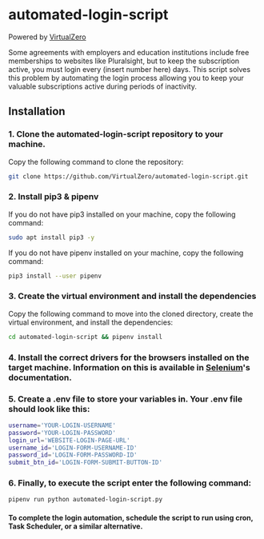 # automated-login-script
Powered by [VirtualZero](https://virtualzero.net "VirtualZero's Website")

Some agreements with employers and education institutions include free memberships to websites like Pluralsight, but to keep the subscription active, you must login every (insert number here) days. This script solves this problem by automating the login process allowing you to keep your valuable subscriptions active during periods of inactivity.

## Installation

### 1. Clone the automated-login-script repository to your machine. 

Copy the following command to clone the repository:

```sh
git clone https://github.com/VirtualZero/automated-login-script.git
```

### 2. Install pip3 & pipenv

If you do not have pip3 installed on your machine, copy the following command:

```sh
sudo apt install pip3 -y
```

If you do not have pipenv installed on your machine, copy the following command:

```sh
pip3 install --user pipenv
```

### 3. Create the virtual environment and install the dependencies

Copy the following command to move into the cloned directory, create the virtual environment, and install the dependencies:

```sh
cd automated-login-script && pipenv install
```

### 4. Install the correct drivers for the browsers installed on the target machine. Information on this is available in [Selenium](https://selenium-python.readthedocs.io/installation.html#drivers "Selenium's Driver Documentation")'s documentation.

### 5. Create a .env file to store your variables in. Your .env file should look like this:

```sh
username='YOUR-LOGIN-USERNAME'
password='YOUR-LOGIN-PASSWORD'
login_url='WEBSITE-LOGIN-PAGE-URL'
username_id='LOGIN-FORM-USERNAME-ID'
password_id='LOGIN-FORM-PASSWORD-ID'
submit_btn_id='LOGIN-FORM-SUBMIT-BUTTON-ID'
```

### 6. Finally, to execute the script enter the following command:

```sh
pipenv run python automated-login-script.py
```

#### To complete the login automation, schedule the script to run using cron, Task Scheduler, or a similar alternative.